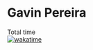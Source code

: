# Gavin Pereira

Total time<br>
[![wakatime](https://wakatime.com/badge/github/pexeixv/gavinpereira.svg)](https://wakatime.com/badge/github/pexeixv/gavinpereira)
